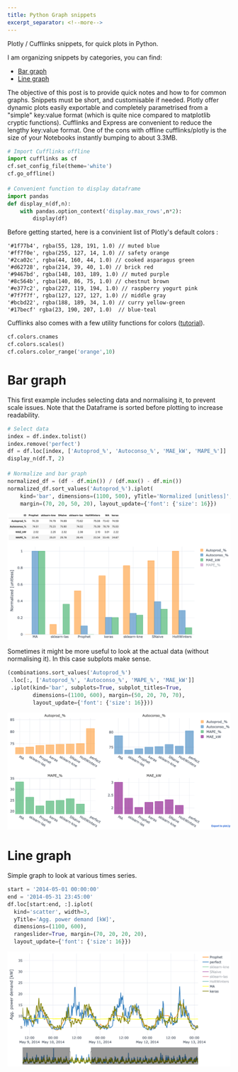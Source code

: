 ```yaml
---
title: Python Graph snippets
excerpt_separator: <!--more-->
---
```


Plotly / Cufflinks snippets, for quick plots in Python.

<!--more-->
<!-- <head>
<script src="https://cdnjs.cloudflare.com/ajax/libs/require.js/2.1.10/require.min.js"></script>
<script src="https://cdnjs.cloudflare.com/ajax/libs/jquery/2.0.3/jquery.min.js"></script>
<script src="https://cdn.plot.ly/plotly-latest.min.js"></script>
</head> -->


I am organizing snippets by categories, you can find:
* [Bar graph](#bar-graph)
* [Line graph](#line-graph)

The objective of this post is to provide quick notes and how to for common graphs. Snippets must be short, and customisable if needed. Plotly offer dynamic plots easily exportable and completely parametrised from a "simple" key:value format (which is quite nice compared to matplotlib cryptic functions). Cufflinks and Express are convenient to reduce the lengthy key:value format. One of the cons with offline cufflinks/plotly is the size of your Notebooks instantly bumping to about 3.3MB.

```python
# Import Cufflinks offline
import cufflinks as cf
cf.set_config_file(theme='white')
cf.go_offline()

# Convenient function to display dataframe
import pandas
def display_n(df,n):
    with pandas.option_context('display.max_rows',n*2):
        display(df)
```

Before getting started, here is a convinient list of Plotly's default colors :

    '#1f77b4', rgba(55, 128, 191, 1.0) // muted blue
    '#ff7f0e', rgba(255, 127, 14, 1.0) // safety orange
    '#2ca02c', rgba(44, 160, 44, 1.0) // cooked asparagus green
    '#d62728', rgba(214, 39, 40, 1.0) // brick red
    '#9467bd', rgba(148, 103, 189, 1.0) // muted purple
    '#8c564b', rgba(140, 86, 75, 1.0) // chestnut brown
    '#e377c2', rgba(227, 119, 194, 1.0) // raspberry yogurt pink
    '#7f7f7f', rgba(127, 127, 127, 1.0) // middle gray
    '#bcbd22', rgba(188, 189, 34, 1.0) // curry yellow-green
    '#17becf' rgba(23, 190, 207, 1.0)  // blue-teal

Cufflinks also comes with a few utility functions for colors ([tutorial](https://github.com/santosjorge/cufflinks/blob/master/Cufflinks%20Tutorial%20-%20Colors.ipynb)).
```python
cf.colors.cnames
cf.colors.scales()
cf.colors.color_range('orange',10)
```

# Bar graph
This first example includes selecting data and normalising it, to prevent scale issues. Note that the Dataframe is sorted before plotting to increase readability.

```python
# Select data
index = df.index.tolist()
index.remove('perfect')
df = df.loc[index, ['Autoprod_%', 'Autoconso_%', 'MAE_kW', 'MAPE_%']]
display_n(df.T, 2)

# Normalize and bar graph
normalized_df = (df - df.min()) / (df.max() - df.min())
normalized_df.sort_values('Autoprod_%').iplot(
    kind='bar', dimensions=(1100, 500), yTitle='Normalized [unitless]',
    margin=(70, 20, 50, 20), layout_update={'font': {'size': 16}})
```
![Screenshot 2020-05-04 at 17.08.20](/assets/image/Screenshot%202020-05-04%20at%2017.08.20.png)

Sometimes it might be more useful to look at the actual data (without normalising it). In this case subplots make sense.

```python
(combinations.sort_values('Autoprod_%')
 .loc[:, ['Autoprod_%', 'Autoconso_%', 'MAPE_%', 'MAE_kW']]
 .iplot(kind='bar', subplots=True, subplot_titles=True,
        dimensions=(1100, 600), margin=(50, 20, 70, 70),
        layout_update={'font': {'size': 16}}))
```
![Screenshot 2020-05-04 at 17.18.24](/assets/image/Screenshot%202020-05-04%20at%2017.18.24.png)

# Line graph
Simple graph to look at various times series.
```python
start = '2014-05-01 00:00:00'
end = '2014-05-31 23:45:00'
df.loc[start:end, :].iplot(
  kind='scatter', width=3,
  yTitle='Agg. power demand [kW]',
  dimensions=(1100, 600),
  rangeslider=True, margin=(70, 20, 20, 20),
  layout_update={'font': {'size': 16}})
```
![Screenshot 2020-05-04 at 17.41.12](/assets/image/Screenshot%202020-05-04%20at%2017.41.12.png)
